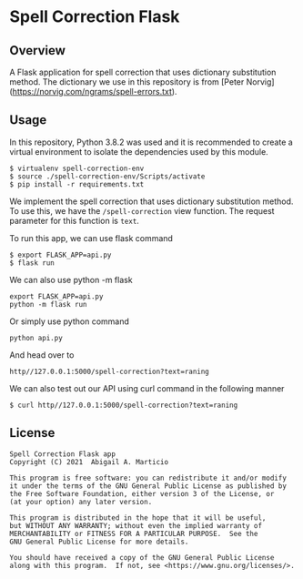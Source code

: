 # Spell Correction Flask

## Overview

A Flask application for spell correction that uses dictionary substitution method. The dictionary we use in this repository is from [Peter Norvig]
(https://norvig.com/ngrams/spell-errors.txt).

## Usage

In this repository, Python 3.8.2 was used and it is recommended to create a virtual environment to isolate the dependencies used by this module.
```
$ virtualenv spell-correction-env
$ source ./spell-correction-env/Scripts/activate
$ pip install -r requirements.txt
```

We implement the spell correction that uses dictionary substitution method. To use this, we have the `/spell-correction` view function. The request parameter for this function is `text`.

To run this app, we can use flask command
```
$ export FLASK_APP=api.py
$ flask run
```

We can also use python -m flask
```
export FLASK_APP=api.py
python -m flask run
```

Or simply use python command
```
python api.py
```

And head over to 
```
http//127.0.0.1:5000/spell-correction?text=raning
```

We can also test out our API using curl command in the following manner
```
$ curl http//127.0.0.1:5000/spell-correction?text=raning
```

## License

```
Spell Correction Flask app
Copyright (C) 2021  Abigail A. Marticio

This program is free software: you can redistribute it and/or modify
it under the terms of the GNU General Public License as published by
the Free Software Foundation, either version 3 of the License, or
(at your option) any later version.

This program is distributed in the hope that it will be useful,
but WITHOUT ANY WARRANTY; without even the implied warranty of
MERCHANTABILITY or FITNESS FOR A PARTICULAR PURPOSE.  See the
GNU General Public License for more details.

You should have received a copy of the GNU General Public License
along with this program.  If not, see <https://www.gnu.org/licenses/>.
```